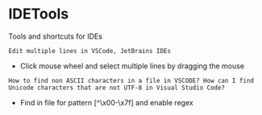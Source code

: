 # IDETools
Tools and shortcuts for IDEs

`Edit multiple lines in VSCode, JetBrains IDEs`
- Click mouse wheel and select multiple lines by dragging the mouse

`How to find non ASCII characters in a file in VSCODE? How can I find Unicode characters that are not UTF-8 in Visual Studio Code?`
- Find in file for pattern [^\x00-\x7f] and enable regex
